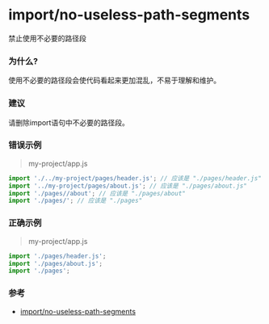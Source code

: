 # import/no-useless-path-segments

禁止使用不必要的路径段

### 为什么?

使用不必要的路径段会使代码看起来更加混乱，不易于理解和维护。

### 建议

请删除import语句中不必要的路径段。

### 错误示例

> my-project/app.js

```js
import './../my-project/pages/header.js'; // 应该是 "./pages/header.js"
import '../my-project/pages/about.js'; // 应该是 "./pages/about.js"
import './pages//about'; // 应该是 "./pages/about"
import './pages/'; // 应该是 "./pages"
```

### 正确示例

> my-project/app.js

```js
import './pages/header.js';
import './pages/about.js';
import './pages';
```

### 参考

- [import/no-useless-path-segments](https://github.com/import-js/eslint-plugin-import/blob/main/docs/rules/no-useless-path-segments.md)
